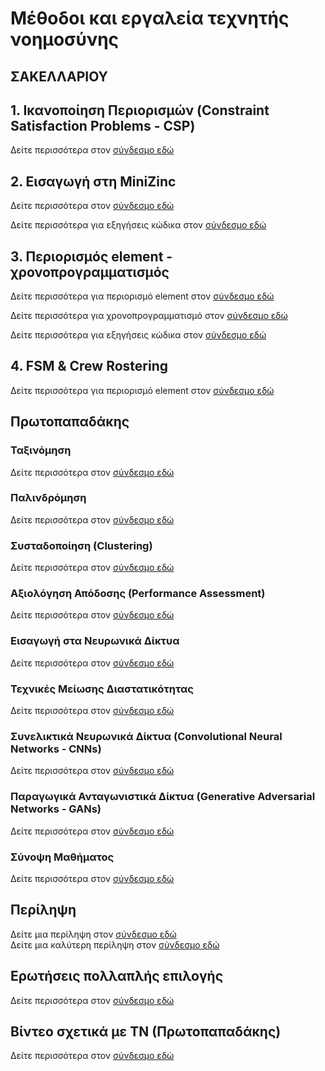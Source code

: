 # Μέθοδοι και εργαλεία τεχνητής νοημοσύνης

## ΣΑΚΕΛΛΑΡΙΟΥ

## 1. Ικανοποίηση Περιορισμών (Constraint Satisfaction Problems - CSP)

Δείτε περισσότερα στον [σύνδεσμο εδώ](1st_lecture.md)

## 2. Εισαγωγή στη MiniZinc

Δείτε περισσότερα στον [σύνδεσμο εδώ](2nd_lecture.md)

Δείτε περισσότερα για εξηγήσεις κώδικα στον [σύνδεσμο εδώ](2nd_lecture_code_explained.md)

## 3. Περιορισμός element - χρονοπρογραμματισμός

Δείτε περισσότερα για περιορισμό element στον [σύνδεσμο εδώ](3rd_lecture_element.md)

Δείτε περισσότερα για χρονοπρογραμματισμό στον [σύνδεσμο εδώ](3rd_lecture_scheduling.md)

Δείτε περισσότερα για εξηγήσεις κώδικα στον [σύνδεσμο εδώ](2rd_lecture_code_explained.md)

## 4. FSM & Crew Rostering

Δείτε περισσότερα για περιορισμό element στον [σύνδεσμο εδώ](4th_lecture_fsm.md)

## Πρωτοπαπαδάκης

### Ταξινόμηση

Δείτε περισσότερα στον [σύνδεσμο εδώ](5th_lecture_L1p.md)

### Παλινδρόμηση

Δείτε περισσότερα στον [σύνδεσμο εδώ](6th_lecture_L2p.md)

### Συσταδοποίηση (Clustering)

Δείτε περισσότερα στον [σύνδεσμο εδώ](7th_lecture_Clustering_L3p.md)

### Αξιολόγηση Απόδοσης (Performance Assessment)

Δείτε περισσότερα στον [σύνδεσμο εδώ](8th_lecture_performance_assessment_L4p.md)

### Εισαγωγή στα Νευρωνικά Δίκτυα

Δείτε περισσότερα στον [σύνδεσμο εδώ](9th_lecture_Artificial_neural_networks_L5p.md)

### Τεχνικές Μείωσης Διαστατικότητας

Δείτε περισσότερα στον [σύνδεσμο εδώ](10th_lecture_Dimensionality_reduction_L6p.md)

### Συνελικτικά Νευρωνικά Δίκτυα (Convolutional Neural Networks - CNNs)

Δείτε περισσότερα στον [σύνδεσμο εδώ](11th_lecture_Convolutional_Neural_Networks_L7p.md)

### Παραγωγικά Ανταγωνιστικά Δίκτυα (Generative Adversarial Networks - GANs)

Δείτε περισσότερα στον [σύνδεσμο εδώ](12th_lecture_GANs_L8p.md)

### Σύνοψη Μαθήματος

Δείτε περισσότερα στον [σύνδεσμο εδώ](13th_lecture_Course_summary_L9p.md)

## Περίληψη

Δείτε μια περίληψη στον [σύνδεσμο εδώ](overview.md)   
Δείτε μια καλύτερη περίληψη στον [σύνδεσμο εδώ](summary.md)

## Ερωτήσεις πολλαπλής επιλογής

Δείτε περισσότερα στον [σύνδεσμο εδώ](multiple_choice/)

## Βίντεο σχετικά με ΤΝ (Πρωτοπαπαδάκης)

Δείτε περισσότερα στον [σύνδεσμο εδώ](https://www.youtube.com/@statquest/videos)
